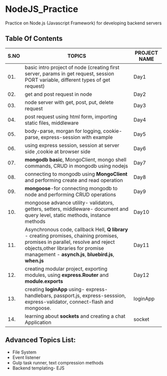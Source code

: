 # NodeJS_Practice

Practice on Node.js (Javascript Framework) for developing backend servers

## Table Of Contents

|S.NO|                               TOPICS                                                 | PROJECT NAME      |
|----|--------------------------------------------------------------------------------------|-------------------|
|01. | basic intro project of node (creating first server, params in get request,  session PORT variable, different types of get request)                                               |Day1         |
|02. | get and post request in node       |Day2       |                                          
|03. |  node server with get, post, put, delete request     |Day3      |
|04. |  post request using html form, importing static files, middleware         |Day4      |
|05. | body-parse, morgan for logging, cookie-parse, express-session with example             |Day5       |
|06. |using express session, session at server side ,cookie at browser side                  |Day6        |
|07. | **mongodb basic**, MongoClient, mongo shell commands, CRUD in mongodb using nodejs         |Day7       |
|08. |connecting to mongodb using **MongoClient** and performing create and read operation       |Day8       |
|09. |**mongoose**-for connecting mongodb to node and performing CRUD operations  |Day9      |
|10. |mongoose advance utility- validators, getters, setters, middleware- document and query level, static methods, instance methods  |Day10     |
|11. |Asynchronous code, callback Hell, **Q library** - creating promises, chaining promises, promises in parallel, resolve and reject objects,other libraries for promise management - **asynch.js**, **bluebird.js**, **when.js** |Day11     |
|12. |creating modular project, exporting modules, using **express.Router** and **module.exports**|Day12    |
|13. |creating **loginApp** using- express-handlebars, passport.js, express-sesssion, express-validator, connect-flash and mongoose.  |loginApp    |
|14. |learning about **sockets** and creating a chat Application |socket    |

## Advanced Topics List:
 
- File System
- Event listener
- Gulp task runner, text compression methods
- Backend templating- EJS 



